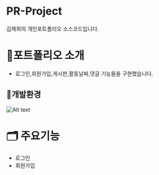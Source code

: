 # PR-Project

김제희의 개인포트폴리오 소스코드입니다.

# 📁포트폴리오 소개
* 로그인,회원가입,게시판,활동날짜,댓글 기능들을 구현했습니다.


## 🎈개발환경
![Alt text](![image](https://github.com/Kim-Jae-He/PR-Project/assets/135501169/252458ef-a5ec-4563-90b7-c1530df97f5d))


# 🗂️ 주요기능
* 로그인
* 회원가입








